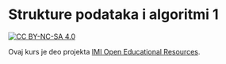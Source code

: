 # Strukture podataka i algoritmi 1

[![CC BY-NC-SA 4.0][licence-shield]][licence]

Ovaj kurs je deo projekta [IMI Open Educational Resources](https://imioer.github.io).

[licence]: http://creativecommons.org/licenses/by-nc-sa/4.0/
[licence-shield]: https://img.shields.io/badge/License-CC%20BY--NC--SA%204.0-lightgrey.svg
